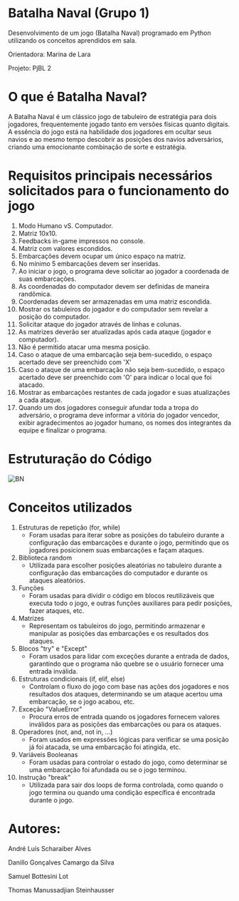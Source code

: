 # Batalha Naval (Grupo 1)

Desenvolvimento de um jogo (Batalha Naval) programado em Python utilizando os conceitos aprendidos em sala.

Orientadora: Marina de Lara

Projeto: PjBL 2

# O que é Batalha Naval?

A Batalha Naval é um clássico jogo de tabuleiro de estratégia para dois jogadores, frequentemente jogado tanto em versões físicas quanto digitais. A essência do jogo está na habilidade dos jogadores em ocultar seus navios e ao mesmo tempo descobrir as posições dos navios adversários, criando uma emocionante combinação de sorte e estratégia.

# Requisitos principais necessários solicitados para o funcionamento do jogo
1. Modo Humano vS. Computador.
2. Matriz 10x10.
3. Feedbacks in-game impressos no console.
4. Matriz com valores escondidos.
5. Embarcações devem ocupar um único espaço na matriz.
6. No mínimo 5 embarcações devem ser inseridas.
7. Ao iniciar o jogo, o programa deve solicitar ao jogador a coordenada de suas embarcações.
8. As coordenadas do computador devem ser definidas de maneira randômica.
9. Coordenadas devem ser armazenadas em uma matriz escondida.
10. Mostrar os tabuleiros do jogador e do computador sem revelar a posição do computador.
11. Solicitar ataque do jogador através de linhas e colunas.
12. As matrizes deverão ser atualizadas após cada ataque (jogador e computador).
13. Não é permitido atacar uma mesma posição.
14. Caso o ataque de uma embarcação seja bem-sucedido, o espaço acertado deve ser preenchido com 'X'
15. Caso o ataque de uma embarcação não seja bem-sucedido, o espaço acertado deve ser preenchido com 'O' para indicar o local que foi atacado.
16. Mostrar as embarcações restantes de cada jogador e suas atualizações a cada ataque.
17. Quando um dos jogadores conseguir afundar toda a tropa do adversário, o programa deve informar a vitória do jogador vencedor, exibir agradecimentos ao jogador humano, os nomes dos integrantes da equipe e finalizar o programa.


# Estruturação do Código
![BN](https://github.com/DraNefario/batalha_naval/assets/164269710/9f90200f-2038-4ff5-857d-93f8fa393bc4)

# Conceitos utilizados
1. Estruturas de repetição (for, while)
   - Foram usadas para iterar sobre as posições do tabuleiro durante a configuração das embarcações e durante o jogo, permitindo que os jogadores posicionem suas embarcações e façam ataques.
2. Biblioteca random
   - Utilizada para escolher posições aleatórias no tabuleiro durante a configuração das embarcações do computador e durante os ataques aleatórios.
3. Funções
   - Foram usadas para dividir o código em blocos reutilizáveis que executa todo o jogo, e outras funções auxiliares para pedir posições, fazer ataques, etc.
4. Matrizes
   - Representam os tabuleiros do jogo, permitindo armazenar e manipular as posições das embarcações e os resultados dos ataques.
5. Blocos "try" e "Except"
   - Foram usados para lidar com exceções durante a entrada de dados, garantindo que o programa não quebre se o usuário fornecer uma entrada inválida.
6. Estruturas condicionais (if, elif, else)
    - Controlam o fluxo do jogo com base nas ações dos jogadores e nos resultados dos ataques, determinando se um ataque acertou uma embarcação, se o jogo acabou, etc.
7. Exceção "ValueError"
    - Procura erros de entrada quando os jogadores fornecem valores inválidos para as posições das embarcações ou para os ataques.
8. Operadores (not, and, not in, ...)
    - Foram usados em expressões lógicas para verificar se uma posição já foi atacada, se uma embarcação foi atingida, etc.
9. Variáveis Booleanas
    - Foram usadas para controlar o estado do jogo, como determinar se uma embarcação foi afundada ou se o jogo terminou.
10. Instrução "break"
    - Utilizada para sair dos loops de forma controlada, como quando o jogo termina ou quando uma condição específica é encontrada durante o jogo.

# Autores:
André Luís Scharaiber Alves

Danillo Gonçalves Camargo da Silva

Samuel Bottesini Lot

Thomas Manussadjian Steinhausser
